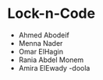 # Lock-n-Code
- Ahmed Abodeif
- Menna Nader
- Omar ElHagin
- Rania Abdel Monem
- Amira ElEwady
-doola
